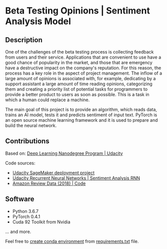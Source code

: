 # Beta Testing Opinions | Sentiment Analysis Model

## Description

One of the challenges of the beta testing process is collecting feedback from users and their service. Applications that are convenient to use have a good chance of popularity in the market, and those that are emergency have a destructive impact on the company's reputation. For this reason, the process has a key role in the aspect of project management. The inflow of a large amount of opinions is associated with, for example, dedicating by a support assistant a large amount of time reading opinions, categorizing them and creating a priority list of potential tasks for programmers to provide a better product to users as soon as possible. This is a task in which a human could replace a machine.

The main goal of this project is to provide an algorithm, which reads data, trains an AI model, tests it and predicts sentiment of input text. PyTorch is an open source machine learning framework and it is used to prepare and build the neural network.

## Contributions

Based on: [Deep Learning Nanodegree Program | Udacity](https://www.udacity.com/course/deep-learning-nanodegree--nd101)

Code sources:

- [Udacity SageMaker deployment project](https://github.com/udacity/sagemaker-deployment/tree/master/Project)
- [Udacity Recurrent Neural Networks | Sentiment Analysis RNN](https://github.com/udacity/deep-learning-v2-pytorch/tree/master/sentiment-rnn)
- [Amazon Review Data (2018) | Code](https://nijianmo.github.io/amazon/index.html)

## Software

- Python 3.6.7
- PyTorch 0.4.1
- Cuda 92 Toolkit from Nvidia

... and more.

Feel free to [create conda environment](https://docs.conda.io/projects/conda/en/latest/user-guide/tasks/manage-environments.html) from [requirements.txt](https://github.com/karomamczi/beta-testing-opinions-sentiment-analysis-model/blob/master/requirements.txt) file.
